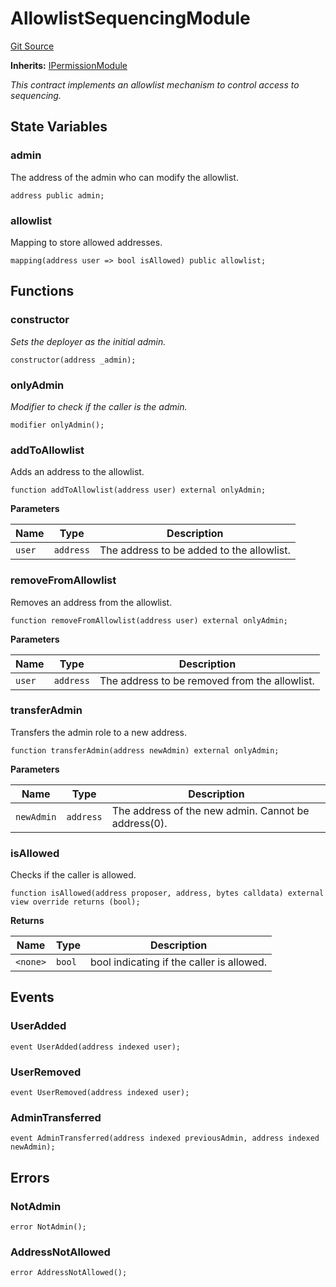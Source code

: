 # AllowlistSequencingModule
[Git Source](https://github.com/SyndicateProtocol/syndicate-appchains/blob/b28027a30c67e2de9f45368bdf6d7b4aecf3b0cf/src/sequencing-modules/AllowlistSequencingModule.sol)

**Inherits:**
[IPermissionModule](/src/interfaces/IPermissionModule.sol/interface.IPermissionModule.md)

*This contract implements an allowlist mechanism to control access to sequencing.*


## State Variables
### admin
The address of the admin who can modify the allowlist.


```solidity
address public admin;
```


### allowlist
Mapping to store allowed addresses.


```solidity
mapping(address user => bool isAllowed) public allowlist;
```


## Functions
### constructor

*Sets the deployer as the initial admin.*


```solidity
constructor(address _admin);
```

### onlyAdmin

*Modifier to check if the caller is the admin.*


```solidity
modifier onlyAdmin();
```

### addToAllowlist

Adds an address to the allowlist.


```solidity
function addToAllowlist(address user) external onlyAdmin;
```
**Parameters**

|Name|Type|Description|
|----|----|-----------|
|`user`|`address`|The address to be added to the allowlist.|


### removeFromAllowlist

Removes an address from the allowlist.


```solidity
function removeFromAllowlist(address user) external onlyAdmin;
```
**Parameters**

|Name|Type|Description|
|----|----|-----------|
|`user`|`address`|The address to be removed from the allowlist.|


### transferAdmin

Transfers the admin role to a new address.


```solidity
function transferAdmin(address newAdmin) external onlyAdmin;
```
**Parameters**

|Name|Type|Description|
|----|----|-----------|
|`newAdmin`|`address`|The address of the new admin. Cannot be address(0).|


### isAllowed

Checks if the caller is allowed.


```solidity
function isAllowed(address proposer, address, bytes calldata) external view override returns (bool);
```
**Returns**

|Name|Type|Description|
|----|----|-----------|
|`<none>`|`bool`|bool indicating if the caller is allowed.|


## Events
### UserAdded

```solidity
event UserAdded(address indexed user);
```

### UserRemoved

```solidity
event UserRemoved(address indexed user);
```

### AdminTransferred

```solidity
event AdminTransferred(address indexed previousAdmin, address indexed newAdmin);
```

## Errors
### NotAdmin

```solidity
error NotAdmin();
```

### AddressNotAllowed

```solidity
error AddressNotAllowed();
```

